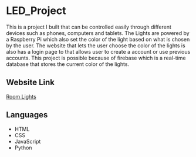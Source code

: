 # LED_Project

This is a project I built that can be controlled easily through different devices such as phones, computers and tablets. The Lights are powered by a Raspberry Pi which also set the color of the light based on what is chosen by the user. The website that lets the user choose the color of the lights is also has a login page to that allows user to create a account or use previous accounts. This project is possible because of firebase which is a real-time database that stores the current color of the lights.

## Website Link
[Room Lights](https://room-lights.netlify.app/)

## Languages
* HTML
* CSS
* JavaScript
* Python

